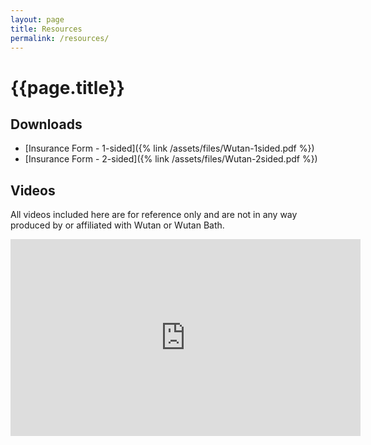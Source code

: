 ```yaml
---
layout: page
title: Resources
permalink: /resources/
---
```


# {{page.title}}

## Downloads

* [Insurance Form - 1-sided]({% link /assets/files/Wutan-1sided.pdf %})
* [Insurance Form - 2-sided]({% link /assets/files/Wutan-2sided.pdf %})

## Videos

All videos included here are for reference only and are not in any way produced by or affiliated with Wutan or Wutan Bath.

<div class="centered">
    <iframe width="560" height="315" src="https://www.youtube.com/embed/zslwEQEf--k" title="YouTube video player" frameborder="0" allow="autoplay; clipboard-write; encrypted-media; picture-in-picture; web-share" allowfullscreen></iframe>
</div>